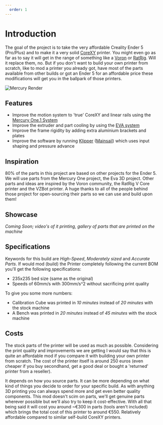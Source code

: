 ```yaml
---
  order: 1
---
```


# Introduction

The goal of the project is to take the very affordable Creality Ender 5 (Pro/Plus) and to make it a very solid [CoreXY](https://corexy.com/theory.html) printer. You might even go as far as to say it will get in the range of something like a [Voron](https://vorondesign.com) or [RatRig](https://www.ratrig.com). Will it replace them, no. But if you don't want to build your own printer from scratch, like to mod a printer you already got, have most of the parts available from other builds or got an Ender 5 for an affordable price these modifications will get you in the ballpark of those printers.

![Mercury Render](https://github.com/ZeroGDesign/Mercury/raw/main/Renders/render.png)

## Features

* Improve the motion system to 'true' CoreXY and linear rails using the [Mercury One.1 System](https://zerog.one/index.html)
* Improve the extruder and part cooling by using the [EVA system](https://main.eva-3d.page)
* Improve the frame rigidity by adding extra aluminium brackets and plates
* Improve the software by running [Klipper](https://www.klipper3d.org) ([Mainsail](https://github.com/mainsail-crew/mainsail)) which uses input shaping and pressure advance

## Inspiration

80% of the parts in this project are based on other projects for the Ender 5. We will use parts from the Mercury One project, the Eva 3D project. Other parts and ideas are inspired by the Voron community, the RatRig V Core printer and the VZBot printer. A huge thanks to all of the people behind those project for open-sourcing their parts so we can use and build upon them!

## Showcase

*Coming Soon; video's of it printing, gallery of parts that are printed on the machine*

## Specifications
Keywords for this build are *High-Speed*, *Moderately sized* and *Accurate Parts*. If would mod (build) the Printer completely following the current BOM you'll get the following specifications: 

* 235x235 bed size (same as the original)
* Speeds of 60mm/s with 300mm/s^2 without sacrificing print quality

To give you some more numbers:  

* Calibration Cube was printed in *10 minutes* instead of *20 minutes* with the stock machine
* A Bench was printed in *20 minutes* instead of *45 minutes* with the stock machine

## Costs

The stock parts of the printer will be used as much as possible. Considering the print quality and improvements we are getting I would say that this is quite an affordable mod if you compare it with building your own printer from scratch. The cost of the printer itself is around 250 euros (even cheaper if you buy secondhand, get a good deal or bought a 'returned' printer from a reseller). 

It depends on how you source parts. It can be more depending on what kind of things you decide to order for your specific build. As with anything 3D printing you can always spend more and get even better quality components. This mod doesn't scim on parts, we'll get genuine parts wherever possible but we'll also try to keep it cost-effective. With all that being said it will cost you around ~€300 in parts (tools aren't included) which brings the total cost of this printer to around €550. Relatively affordable compared to similar self-build CoreXY printers.
